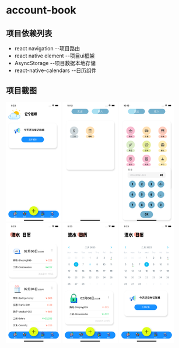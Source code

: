 # account-book
## 项目依赖列表
* react navigation --项目路由
* react native element --项目ui框架
* AsyncStorage --项目数据本地存储
* react-native-calendars --日历组件
## 项目截图
<img src='./readmeImage/screen-index.png' width='30%' height="30%">  <img src='./readmeImage/add-income.png' width='30%' height="30%">  <img src='./readmeImage/add-disburse.png' width='30%' height="30%">
<img src='./readmeImage/details.png' width='30%' height="30%">  <img src='./readmeImage/details-calendar.png' width='30%' height="30%">  <img src='./readmeImage/details-calendar-past.png' width='30%' height="30%">